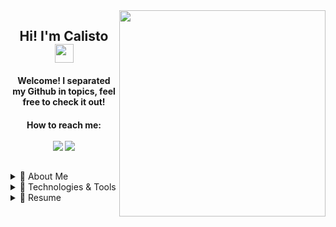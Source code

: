 <img align='right' src="https://media.giphy.com/media/M0wXSgphkQEW4INqvw/giphy.gif" width="330">
<h2 align='center'>
Hi! I'm Calisto <img src="https://raw.githubusercontent.com/MartinHeinz/MartinHeinz/master/wave.gif" width="30" height="30"/> 
</h2>

<h4 align='center'>
Welcome! I separated my Github in topics, feel free to check it out! 

<h4 align='center'>
How to reach me: <br> <br>
<a href="https://www.linkedin.com/in/mbcalisto/"><img src="https://img.shields.io/badge/linkedin-%230077B5.svg?&style=for-the-badge&logo=linkedin&logoColor=white" /></a>
<a href="mailto:mateus.bruno.calisto@gmail.com?subject=Hello%20Calisto,%20From%20Github"><img src="https://img.shields.io/badge/gmail-%23D14836.svg?&style=for-the-badge&logo=gmail&logoColor=white" /></a>
  
##
</h4>

<details>
  <summary>🤠 About Me </summary>
 
  - I'm Student of Computer Engenering - 5th Semester in IFCE - Instituto Federal de Educação, Ciência e Tecnologia do Ceará
  and i'm Software Quality Analyst at Blockchain One and iOS Developer Intern in Apple Developer Academy (2022-2023)!
  
  - High experience in automated testing with CYPRESS, Load and Performance Testing with JMeter and LoadRunner 
  
  - I love coding, testing and i'm trying my best everyday!
  
  - My hobbies outside IT is swimming, biking, cooking and i'm trying to learn flute now!
  
</details>
  
<details>
  <summary>🔧 Technologies & Tools </summary>
  <br>

```swift 
class calisto {
  var frameworks = "Cypress, JMeter, LoadRunner, Selenium";
  var code = "Javascript, Swift";
  var tools = "Node, NPM";
  var editor = "VSCode, Xcode";
  var challenge = "I am doing a few course on Udemy and 100 days of Swift";
}
```

</details>

<details>
  <summary>📃 Resume</summary>
  
- 👨‍💻 **iOS Developer Intern**\
📆 2021 - moment\
📍 **Apple Developer Academy** - Fortaleza/CE, Brazil
 

- 👨‍💻 **Software Quality Analyst**\
📆 2021 - moment\
📍 **Blockchain One** - Fortaleza/CE, Brazil
  
- 👨‍💻 **Programming Teacher**\
📆 2020 - jun/2021\
📍 **Cedaspy** - Fortaleza/CE, Brazil
</details>
